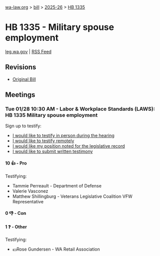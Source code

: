 [wa-law.org](/) > [bill](/bill/) > [2025-26](/bill/2025-26/) > [HB 1335](/bill/2025-26/hb/1335/)

# HB 1335 - Military spouse employment
[leg.wa.gov](https://app.leg.wa.gov/billsummary?BillNumber=1335&Year=2025&Initiative=false) | [RSS Feed](./rss.xml)

## Revisions
* [Original Bill](1/)

## Meetings
### Tue 01/28 10:30 AM - Labor & Workplace Standards (LAWS): HB 1335 Military spouse employment
Sign up to testify:
* [I would like to testify in person during the hearing](https://app.leg.wa.gov/csi/Testifier/Add?chamber=House&mId=32599&aId=162125&caId=25080&tId=1)
* [I would like to testify remotely](https://app.leg.wa.gov/csi/Testifier/Add?chamber=House&mId=32599&aId=162125&caId=25080&tId=2)
* [I would like my position noted for the legislative record](https://app.leg.wa.gov/csi/Testifier/Add?chamber=House&mId=32599&aId=162125&caId=25080&tId=3)
* [I would like to submit written testimony](https://app.leg.wa.gov/csi/Testifier/Add?chamber=House&mId=32599&aId=162125&caId=25080&tId=4)

#### 10 👍 - Pro
Testifying:
* Tammie Perreault - Department of Defense
* Valerie Vasconez
* Matthew Shillingburg - Veterans Legislative Coalition VFW Representative

#### 0 👎 - Con

#### 1 ❓ - Other
Testifying:
* 💵Rose Gundersen - WA Retail Association
